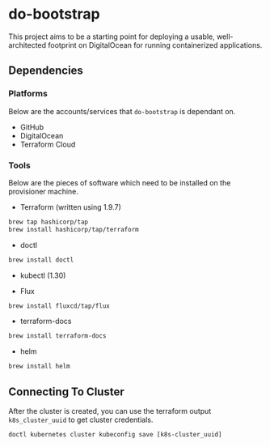 # do-bootstrap

This project aims to be a starting point for deploying a usable, well-architected footprint on DigitalOcean for running containerized applications.

## Dependencies

### Platforms

Below are the accounts/services that `do-bootstrap` is dependant on.

* GitHub
* DigitalOcean
* Terraform Cloud

### Tools

Below are the pieces of software which need to be installed on the provisioner machine.

* Terraform (written using 1.9.7)

```sh
brew tap hashicorp/tap
brew install hashicorp/tap/terraform
```

* doctl

```sh
brew install doctl
```

* kubectl (1.30)

* Flux

```sh
brew install fluxcd/tap/flux
```

* terraform-docs

```sh
brew install terraform-docs
```

* helm

```sh
brew install helm
```

## Connecting To Cluster

After the cluster is created, you can use the terraform output `k8s_cluster_uuid` to get cluster credentials.

```
doctl kubernetes cluster kubeconfig save [k8s-cluster_uuid]
```